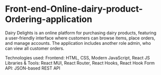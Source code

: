 # Front-end-Online-dairy-product-Ordering-application
Dairy Delights is an online platform for purchasing dairy products, featuring a user-friendly interface where customers can browse items, place orders, and manage accounts. The application includes another role admin, who can view all customer orders.

Technologies used:
Frontend: HTML, CSS, Modern JavaScript, React JS
Libraries & Tools: React MUI, React Router, React Hooks, React Hook Form
API: JSON-based REST API

